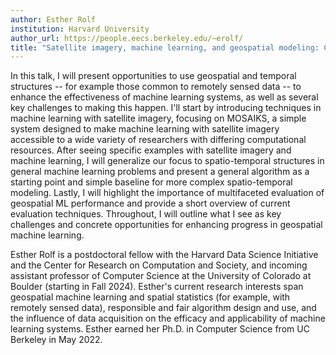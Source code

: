 ```yaml
---
author: Esther Rolf
institution: Harvard University
author_url: https://people.eecs.berkeley.edu/~erolf/
title: "Satellite imagery, machine learning, and geospatial modeling: Challenges and opportunities"
---
```


In this talk, I will present opportunities to use geospatial and temporal structures -- for example those common to remotely sensed data -- to enhance the effectiveness of machine learning systems, as well as several key challenges to making this happen. I'll start by introducing techniques in machine learning with satellite imagery, focusing on MOSAIKS, a simple system designed to make machine learning with satellite imagery accessible to a wide variety of researchers with differing computational resources. After seeing specific examples with satellite imagery and machine learning, I will generalize our focus to spatio-temporal structures in general machine learning problems and present a general algorithm as a starting point and simple baseline for more complex spatio-temporal modeling. Lastly, I will highlight the importance of multifaceted evaluation of geospatial ML performance and provide a short overview of current evaluation techniques. Throughout, I will outline what I see as key challenges and concrete opportunities for enhancing progress in geospatial machine learning.

Esther Rolf is a postdoctoral fellow with the Harvard Data Science Initiative and the Center for Research on Computation and Society, and incoming assistant professor of Computer Science at the University of Colorado at Boulder (starting in Fall 2024). Esther's current research interests span geospatial machine learning and spatial statistics (for example, with remotely sensed data), responsible and fair algorithm design and use, and the influence of data acquisition on the efficacy and applicability of machine learning systems. Esther earned her Ph.D. in Computer Science from UC Berkeley in May 2022.